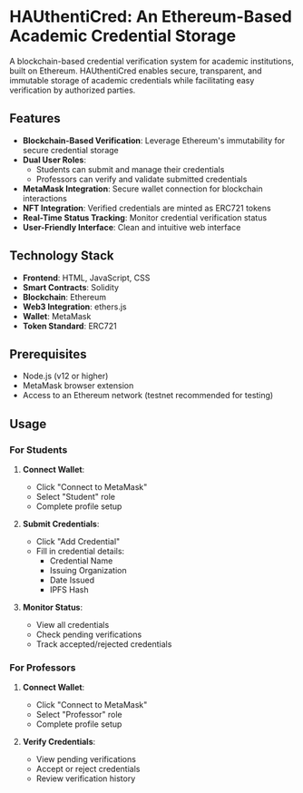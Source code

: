 # HAUthentiCred: An Ethereum-Based Academic Credential Storage

A blockchain-based credential verification system for academic institutions, built on Ethereum. HAUthentiCred enables secure, transparent, and immutable storage of academic credentials while facilitating easy verification by authorized parties.

## Features

- **Blockchain-Based Verification**: Leverage Ethereum's immutability for secure credential storage
- **Dual User Roles**: 
  - Students can submit and manage their credentials
  - Professors can verify and validate submitted credentials
- **MetaMask Integration**: Secure wallet connection for blockchain interactions
- **NFT Integration**: Verified credentials are minted as ERC721 tokens
- **Real-Time Status Tracking**: Monitor credential verification status
- **User-Friendly Interface**: Clean and intuitive web interface

## Technology Stack

- **Frontend**: HTML, JavaScript, CSS
- **Smart Contracts**: Solidity
- **Blockchain**: Ethereum
- **Web3 Integration**: ethers.js
- **Wallet**: MetaMask
- **Token Standard**: ERC721

## Prerequisites

- Node.js (v12 or higher)
- MetaMask browser extension
- Access to an Ethereum network (testnet recommended for testing)

## Usage

### For Students

1. **Connect Wallet**:
   - Click "Connect to MetaMask"
   - Select "Student" role
   - Complete profile setup

2. **Submit Credentials**:
   - Click "Add Credential"
   - Fill in credential details:
     - Credential Name
     - Issuing Organization
     - Date Issued
     - IPFS Hash

3. **Monitor Status**:
   - View all credentials
   - Check pending verifications
   - Track accepted/rejected credentials

### For Professors

1. **Connect Wallet**:
   - Click "Connect to MetaMask"
   - Select "Professor" role
   - Complete profile setup

2. **Verify Credentials**:
   - View pending verifications
   - Accept or reject credentials
   - Review verification history
